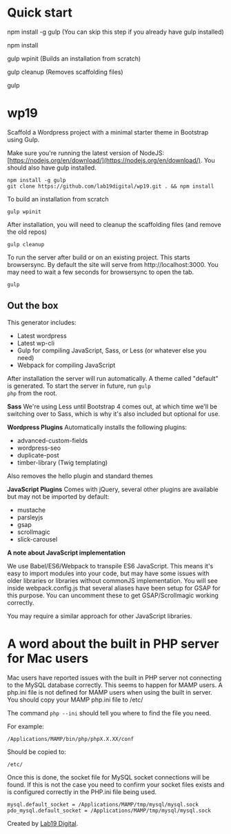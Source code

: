 # Quick start

npm install -g gulp (You can skip this step if you already have gulp installed)

npm install

gulp wpinit (Builds an installation from scratch)

gulp cleanup (Removes scaffolding files)

gulp

# wp19

Scaffold a Wordpress project with a minimal starter theme in Bootstrap using Gulp.

Make sure you're running the latest version of NodeJS: [https://nodejs.org/en/download/](https://nodejs.org/en/download/). You should also have gulp installed.
	
	npm install -g gulp
	git clone https://github.com/lab19digital/wp19.git . && npm install

To build an installation from scratch

	gulp wpinit

After installation, you will need to cleanup the scaffolding files (and remove the old repos)

	gulp cleanup

To run the server after build or on an existing project. This starts browsersync. By default the site will serve from http://localhost:3000. You may need to wait a few seconds for browsersync to open the tab.

	gulp

## Out the box

This generator includes:

* Latest wordpress
* Latest wp-cli
* Gulp for compiling JavaScript, Sass, or Less (or whatever else you need)
* Webpack for compiling JavaScript

After installation the server will run automatically. A theme called "default" is generated. To start the server in future, run <code>gulp php</code> from the root.

**Sass**
We're using Less until Bootstrap 4 comes out, at which time we'll be switching over to Sass, which is why it's also included but optional for use.

**Wordpress Plugins**
Automatically installs the following plugins:

* advanced-custom-fields
* wordpress-seo
* duplicate-post
* timber-library (Twig templating)

Also removes the hello plugin and standard themes

**JavaScript Plugins**
Comes with jQuery, several other plugins are available but may not be imported by default:
- mustache
- parsleyjs
- gsap
- scrollmagic
- slick-carousel

**A note about JavaScript implementation**

We use Babel/ES6/Webpack to transpile ES6 JavaScript. This means it's easy to import modules
into your code, but may have some issues with older libraries or libraries without commonJS
implementation. You will see inside webpack.config.js that several aliases have been setup
for GSAP for this purpose. You can uncomment these to get GSAP/Scrollmagic working correctly.

You may require a similar approach for other JavaScript libraries.

# A word about the built in PHP server for Mac users
Mac users have reported issues with the built in PHP server not connecting to the MySQL database correctly. 
This seems to happen for MAMP users. A php.ini file is not defined for MAMP users when using the built
in server. You should copy your MAMP php.ini file to /etc/

The command `php --ini` should tell you where to find the file you need.

For example:

	/Applications/MAMP/bin/php/phpX.X.XX/conf

Should be copied to:

	/etc/

Once this is done, the socket file for MySQL socket connections will be found. If this is not the case
you need to confirm your socket files exists and is configured correctly in the PHP.ini file being used.

	mysql.default_socket = /Applications/MAMP/tmp/mysql/mysql.sock
	pdo_mysql.default_socket = /Applications/MAMP/tmp/mysql/mysql.sock


Created by <a href="http://lab19digital.com">Lab19 Digital</a>.